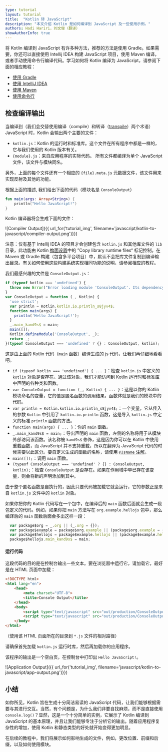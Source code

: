 ```yaml
---
type: tutorial
layout: tutorial
title:  "Kotlin 转 JavaScript"
description: "本文介绍 Kotlin 是如何编译到 JavaScript 及一些使用示例。"
authors: Hadi Hariri，刘文俊（翻译）
showAuthorInfo: true
---
```


将 Kotlin 编译到 JavaScript 有许多种方法，<!--
-->推荐的方法是使用 Gradle。如果需要，你还可以直接使用 Intellij IDEA 构建 JavaScript 项目，<!--
-->使用 Maven 编译，或者手动使用命令行编译代码。<!--
-->学习如何将 Kotlin 编译为 JavaScript，请参阅下面的相应教程：
 
* [使用 Gradle](../getting-started-gradle/getting-started-with-gradle.html)
* [使用 IntelliJ IDEA](../getting-started-idea/getting-started-with-intellij-idea.html)
* [使用 Maven](../getting-started-maven/getting-started-with-maven.html)
* [使用命令行](../getting-started-command-line/command-line-library-js.html)


## 检查编译输出

当编译到（我们会交替使用编译（compile）和转译（[transpile](https://en.wiktionary.org/wiki/transpile)）两个术语） JavaScript 时，Kotlin 会输出两个主要的文件：

* `kotlin.js`：Kotlin 的运行时和标准库。这个文件在所有程序中都是一样的，它与我们使用的 Kotlin 版本有关。
* `{module}.js`：来自应用程序的实际代码。 所有文件都编译为单个 JavaScript 文件，该文件与模块同名。

另外，上面的每个文件还有一个相应的 `{file}.meta.js` 元数据文件，该文件用来实现反射及其他的功能。

根据上面的描述, 我们给出下面的代码（模块名是 `ConsoleOutput`）

<div class="sample" markdown="1" data-target-platform="js" theme="idea">

```kotlin
fun main(args: Array<String>) {
    println("Hello JavaScript!")
}
```
</div>

Kotlin 编译器将会生成下面的文件：

   ![Compiler Output]({{ url_for('tutorial_img', filename='javascript/kotlin-to-javascript/compiler-output.png')}})
   
注意：仅有基于 Intellij IDEA 的项目才会创建包含 `kotlin.js` 和其他库文件的 `lib` 目录，此功能由 Kotlin [构面设置](https://www.jetbrains.com/help/idea/facets.html)中的 ”Copy library runtime files“ 标记控制。在 Maven 或 Gradle 构建（包含多平台项目）中，默认不会把库文件复制到编译输出目录。有关如何使用这些构建系统实现相同功能的说明，请参阅相应的教程。

我们最感兴趣的文件是 `ConsoleOutput.js`：

<div class="sample" markdown="1" theme="idea" mode="js">

```javascript
if (typeof kotlin === 'undefined') {
  throw new Error("Error loading module 'ConsoleOutput'. Its dependency 'kotlin' was not found. /* ... */");
}
var ConsoleOutput = function (_, Kotlin) {
  'use strict';
  var println = Kotlin.kotlin.io.println_s8jyv4$;
  function main(args) {
    println('Hello JavaScript!');
  }
  _.main_kand9s$ = main;
  main([]);
  Kotlin.defineModule('ConsoleOutput', _);
  return _;
}(typeof ConsoleOutput === 'undefined' ? {} : ConsoleOutput, kotlin);
```
</div>

这是由上面的 Kotlin 代码（`main` 函数）编译生成的 js 代码，让我们再仔细地看看吧。
* `if (typeof kotlin === 'undefined') { ... }`：检查 `kotlin.js` 中定义的 `kotlin` 对象是否存在。通过该对象，我们才能访问到 Kotlin 运行时和标准库中声明的各种类和函数。
* `var ConsoleOutput = function (_, Kotlin) { ... }`：这是以你的 Kotlin 模块命名的变量，它的值是匿名函数的调用结果，函数体就是我们的模块中的代码。
* `var println = Kotlin.kotlin.io.println_s8jyv4$;`：一个变量，它从传入的参数 `Kotlin` 中引用了 `kotlin.io.println` 函数，这是导入 `kotlin.js` 中定义的标准 `println` 函数的方法。
* `function main(args) { ... }`：你的 `main` 函数。
* `_.main_kand9s$ = main;`：导出声明的 `main` 函数，左侧的名称将用于从模块外部访问该函数。该名称被 `kand9s$` 修饰，<!--
-->这是因为你可以在 Kotlin 中使用重载函数，而 JavaScript 并不支持重载，所以在翻译为 JavaScript 代码的时候需要以此区分。<!--
-->要自定义生成的函数的名称，请使用 [`@JsName` 注解](/docs/reference/js-to-kotlin-interop.html#jsname-注解)。
* `main([]);`：调用 `main` 函数。
* `(typeof ConsoleOutput === 'undefined' ? {} : ConsoleOutput, kotlin);`：检查 `ConsoleOutput` 是否存在。如果在作用域中早已存在该变量，则会将新的声明添加到其中。

由于整个匿名函数是自执行的，因此只要代码被加载它就会运行，它的参数正是来自 `kotlin.js` 文件中的 `kotlin` 对象。

如果你把你的 Kotlin 代码写在一个包中，在编译后的 `main` 函数后面就会生成一段包定义的代码。例如，如果你把 `main` 方法写在 `org.example.hellojs` 包中，那么编译后的 `main` 函数后面会多出这样一段：

<div class="sample" markdown="1" theme="idea" mode="js">

```javascript
  var package$org = _.org || (_.org = {});
  var package$example = package$org.example || (package$org.example = {});
  var package$hellojs = package$example.hellojs || (package$example.hellojs = {});
  package$hellojs.main_kand9s$ = main;
```
</div>

#### 运行代码

这段代码的目的是在控制台输出一些文本。要在浏览器中运行它，请加载它，最好是在 HTML 页面中加载：

<div class="sample" markdown="1" theme="idea" mode="xml" auto-indent="false">

```html
<!DOCTYPE html>
<html lang="en">
    <head>
        <meta charset="UTF-8">
        <title>Console Output</title>
    </head>
    <body>
        <script type="text/javascript" src="out/production/ConsoleOutput/lib/kotlin.js"></script>
        <script type="text/javascript" src="out/production/ConsoleOutput/ConsoleOutput.js"></script>
    </body>
</html>
```
</div>

（使用该 HTML 页面所在的目录到 `*.js` 文件的相对路径）

请确保首先加载 `kotlin.js` 运行时库，然后再加载你的应用程序。

该程序的输出是一个空白页，在控制台中打印出 `Hello JavaScript!`。

   ![Application Output]({{ url_for('tutorial_img', filename='javascript/kotlin-to-javascript/app-output.png')}})

## 小结

如你所见，Kotlin 旨在生成十分简洁易读的 JavaScript 代码，让我们能够根据需要与其进行交互。当然，有个问题是，为什么我们非要自找麻烦，<!--
-->而不是直接使用 `console.log()`？显然，这是一个十分简单的实例，它展示了 Kotlin 编译到 JavaScript 的基本原理，并且让我们能够专注于分析它的输出。<!--
-->随着应用程序复杂性的增加，使用 Kotlin 和静态类型的好处就开始变得更加明显。

在后续的教程中，我们将展示如何影响生成的文件，例如，更改位置、前缀和后缀，以及如何使用模块。
